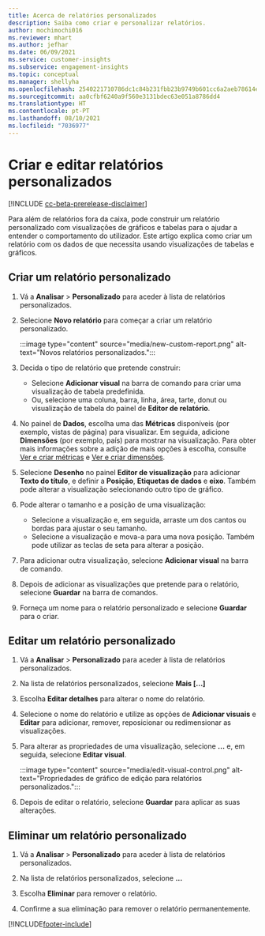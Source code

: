 ```yaml
---
title: Acerca de relatórios personalizados
description: Saiba como criar e personalizar relatórios.
author: mochimochi016
ms.reviewer: mhart
ms.author: jefhar
ms.date: 06/09/2021
ms.service: customer-insights
ms.subservice: engagement-insights
ms.topic: conceptual
ms.manager: shellyha
ms.openlocfilehash: 2540221710786dc1c84b231fbb23b9749b601cc6a2aeb78614e16002302a80a9
ms.sourcegitcommit: aa0cfbf6240a9f560e3131bdec63e051a8786dd4
ms.translationtype: HT
ms.contentlocale: pt-PT
ms.lasthandoff: 08/10/2021
ms.locfileid: "7036977"
---
```

# <a name="create-and-edit-custom-reports"></a>Criar e editar relatórios personalizados

[!INCLUDE [cc-beta-prerelease-disclaimer](includes/cc-beta-prerelease-disclaimer.md)]

Para além de relatórios fora da caixa, pode construir um relatório personalizado com visualizações de gráficos e tabelas para o ajudar a entender o comportamento do utilizador. Este artigo explica como criar um relatório com os dados de que necessita usando visualizações de tabelas e gráficos. 

## <a name="create-a-custom-report"></a>Criar um relatório personalizado

1. Vá a **Analisar** > **Personalizado** para aceder à lista de relatórios personalizados.

1. Selecione **Novo relatório** para começar a criar um relatório personalizado.

   :::image type="content" source="media/new-custom-report.png" alt-text="Novos relatórios personalizados.":::

1. Decida o tipo de relatório que pretende construir:

    - Selecione **Adicionar visual** na barra de comando para criar uma visualização de tabela predefinida.
    - Ou, selecione uma coluna, barra, linha, área, tarte, donut ou visualização de tabela do painel de **Editor de relatório**.

1. No painel de **Dados**, escolha uma das **Métricas** disponíveis (por exemplo, vistas de página) para visualizar. Em seguida, adicione **Dimensões** (por exemplo, país) para mostrar na visualização. Para obter mais informações sobre a adição de mais opções à escolha, consulte [Ver e criar métricas](metrics.md) e [Ver e criar dimensões](dimensions.md).

1. Selecione **Desenho** no painel **Editor de visualização** para adicionar **Texto do título**, e definir a **Posição**, **Etiquetas de dados** e **eixo**.  Também pode alterar a visualização selecionando outro tipo de gráfico.

1. Pode alterar o tamanho e a posição de uma visualização:
   - Selecione a visualização e, em seguida, arraste um dos cantos ou bordas para ajustar o seu tamanho.
   - Selecione a visualização e mova-a para uma nova posição. Também pode utilizar as teclas de seta para alterar a posição.
1. Para adicionar outra visualização, selecione **Adicionar visual** na barra de comando.
1. Depois de adicionar as visualizações que pretende para o relatório, selecione **Guardar** na barra de comandos.

1. Forneça um nome para o relatório personalizado e selecione **Guardar** para o criar.
 
## <a name="edit-a-custom-report"></a>Editar um relatório personalizado

1. Vá a **Analisar** > **Personalizado** para aceder à lista de relatórios personalizados.

1. Na lista de relatórios personalizados, selecione **Mais [...]** 

1. Escolha **Editar detalhes** para alterar o nome do relatório.

1. Selecione o nome do relatório e utilize as opções de **Adicionar visuais** e **Editar** para adicionar, remover, reposicionar ou redimensionar as visualizações.

1. Para alterar as propriedades de uma visualização, selecione **...** e, em seguida, selecione **Editar visual**.

   :::image type="content" source="media/edit-visual-control.png" alt-text="Propriedades de gráfico de edição para relatórios personalizados.":::

1. Depois de editar o relatório, selecione **Guardar** para aplicar as suas alterações. 

## <a name="delete-a-custom-report"></a>Eliminar um relatório personalizado

1. Vá a **Analisar** > **Personalizado** para aceder à lista de relatórios personalizados.

1. Na lista de relatórios personalizados, selecione **...**

1. Escolha **Eliminar** para remover o relatório.

1. Confirme a sua eliminação para remover o relatório permanentemente.

[!INCLUDE[footer-include](../includes/footer-banner.md)]
